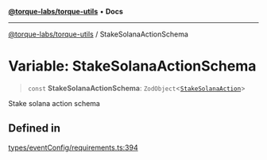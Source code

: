 [**@torque-labs/torque-utils**](../README.md) • **Docs**

***

[@torque-labs/torque-utils](../README.md) / StakeSolanaActionSchema

# Variable: StakeSolanaActionSchema

> `const` **StakeSolanaActionSchema**: `ZodObject`\<[`StakeSolanaAction`](../type-aliases/StakeSolanaAction.md)\>

Stake solana action schema

## Defined in

[types/eventConfig/requirements.ts:394](https://github.com/torque-labs/torque-utils/blob/a612e615fa21888d00ebb7bf70f9910fab4be80a/types/eventConfig/requirements.ts#L394)

